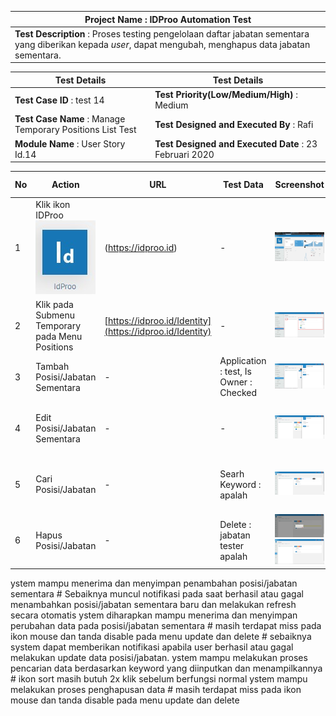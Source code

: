 | **Project Name** : IDProo Automation Test |
| --- |
| **Test Description** : Proses testing pengelolaan daftar jabatan sementara yang diberikan kepada _user_, dapat mengubah, menghapus data jabatan sementara. |


| **Test Details** | **Test Details** |
| --- | --- |
| **Test Case ID** : test 14 | **Test Priority(Low/Medium/High)** : Medium |
| **Test Case Name** : Manage Temporary Positions List Test | **Test Designed and Executed By** : Rafi |
| **Module Name** : User Story Id.14 | **Test Designed and Executed Date** : 23 Februari 2020 |


| No | Action | URL | Test Data | Screenshot | Expected Output | Actual Output | Browser | Test Result | Test Comment |   
| --- | --- | --- | --- | --- | --- | --- | --- | --- | --- |
| 1 | Klik ikon IDProo ![logo_idproo](_static/logo_idproo.jpg/?sanitize=true) | (https://idproo.id) | - | ![ss 01](_static/ss_01.png/?sanitize=true) | Web akan membuka tab baru dengan url (https://idproo.id/Identity) | Web akan membuka tab baru dengan url (https://idproo.id/Identity) | Chrome ver. 80.0.3987.106 | Pass | Rafi [03/03/2020] |
| 2 | Klik pada Submenu Temporary pada Menu Positions | [https://idproo.id/Identity](https://idproo.id/Identity) | - | ![ss 02](_static/ss_02.png/?sanitize=true) | Sistem diharapkan dapat menampilkan daftar posisi/jabatan sementara yang ada pada user | Sistem dapat menampilkan daftar daftar posisi/jabatan sementara yang ada pada user | Chrome ver. 80.0.3987.106 | Pass | Rafi [03/03/2020 |
| 3 | Tambah Posisi/Jabatan Sementara | - | Application : test, Is Owner : Checked | ![ss 03](_static/ss_03.png/?sanitize=true) | System diharapkan mampu menerima dan menyimpan penambahan posisi/jabatan sementara | S | Chrome ver. 80.0.3987.106 | Pass (With A Note) | Rafi [03/03/2020 |   |
| 4 | Edit Posisi/Jabatan Sementara | - | - | ![ss 04](_static/ss_04.png/?sanitize=true) | System diharapkan mampu menerima dan menyimpan perubahan data pada posisi/jabatan sementara | S| Chrome ver. 80.0.3987.106 | Pass (With Some Notes) | Rafi [03/03/2020] |
| 5 | Cari Posisi/Jabatan | - | Searh Keyword : apalah | ![ss 05](_static/ss_05.png/?sanitize=true) | System diharapkan mampu melakukan proses pencarian data berdasarkan keyword yang diinputkan | S| Chrome ver. 80.0.3987.106 | Pass (With a Note) | Rafi [03/03/2020] |
| 6 | Hapus Posisi/Jabatan | - | Delete : jabatan tester apalah | ![ss 06](_static/ss_06.png/?sanitize=true) ![ss 07](_static/ss_07.png/?sanitize=true) | System diharapkan mampu melakukan proses penghapusan data | S | Chrome ver. 80.0.3987.106 | Pass (With A Note) | Rafi [03/03/2020] |

ystem mampu menerima dan menyimpan penambahan posisi/jabatan sementara # Sebaiknya muncul notifikasi pada saat berhasil atau gagal menambahkan posisi/jabatan sementara baru dan melakukan refresh secara otomatis
ystem diharapkan mampu menerima dan menyimpan perubahan data pada posisi/jabatan sementara # masih terdapat miss pada ikon mouse dan tanda disable pada menu update dan delete  # sebaiknya system dapat memberikan notifikasi apabila user berhasil atau gagal melakukan update data posisi/jabatan. 
ystem mampu melakukan proses pencarian data berdasarkan keyword yang diinputkan dan menampilkannya # ikon sort masih butuh 2x klik sebelum berfungsi normal 
ystem mampu melakukan proses penghapusan data # masih terdapat miss pada ikon mouse dan tanda disable pada menu update dan delete